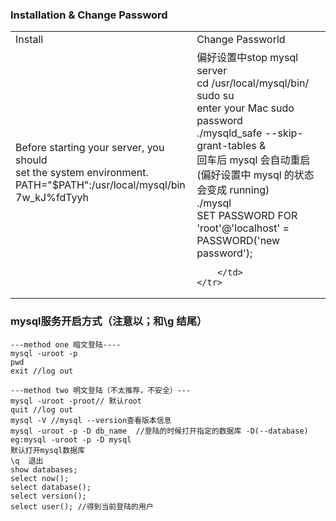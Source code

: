 ### Installation & Change Password
<table>
	<tr>
		<td>Install</td>
		<td>Change Passworld</td>
	</tr>
	<tr>
		<td>Before starting your server, you should <br>set the system environment.<br>
        PATH="$PATH":/usr/local/mysql/bin <br>7w_kJ%fdTyyh
		</td>
		<td>
			偏好设置中stop mysql server <br>
			cd /usr/local/mysql/bin/ <br>
			sudo su <br>
			enter your Mac sudo password <br>
			./mysqld_safe --skip-grant-tables &  <br>
			回车后 mysql 会自动重启(偏好设置中 mysql 的状态会变成 running) <br>
			./mysql <br>SET PASSWORD FOR 'root'@'localhost' = PASSWORD('new password');
			
		</td>
	</tr>
</table>

### mysql服务开启方式（注意以；和\g 结尾）
```
---method one 暗文登陆----
mysql -uroot -p
pwd
exit //log out

---method two 明文登陆（不太推荐，不安全）---
mysql -uroot -proot// 默认root
quit //log out
mysql -V //mysql --version查看版本信息
mysql -uroot -p -D db_name  //登陆的时候打开指定的数据库 -D(--database) eg:mysql -uroot -p -D mysql 
默认打开mysql数据库
\q  退出
show databases;
select now();
select database();
select version();
select user(); //得到当前登陆的用户

```
